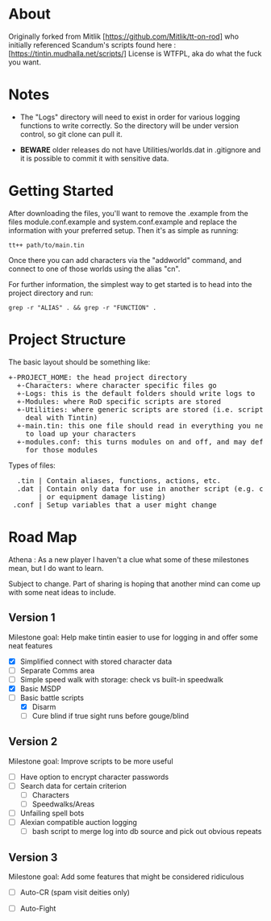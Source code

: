 


About
=====
Originally forked from Mitlik [https://github.com/Mitlik/tt-on-rod] who initially referenced Scandum's scripts found here : [https://tintin.mudhalla.net/scripts/]
License is WTFPL, aka do what the fuck you want. 

Notes
=====
*   The "Logs" directory will need to exist in order for various logging
    functions to write correctly. So the directory will be under version
    control, so git clone can pull it.  

*   **BEWARE** older releases do not have Utilities/worlds.dat in .gitignore
    and it is possible to commit it with sensitive data.

Getting Started
===============
After downloading the files, you'll want to remove the .example from the files 
module.conf.example and system.conf.example and replace the information with
your preferred setup. Then it's as simple as running:

    tt++ path/to/main.tin

Once there you can add characters via the "addworld" command, and connect to
one of those worlds using the alias "cn".

For further information, the simplest way to get started is to head into the 
project directory and run:

    grep -r "ALIAS" . && grep -r "FUNCTION" .

Project Structure
=================
The basic layout should be something like:
<pre>
+-PROJECT_HOME: the head project directory
  +-Characters: where character specific files go
  +-Logs: this is the default folders should write logs to
  +-Modules: where RoD specific scripts are stored
  +-Utilities: where generic scripts are stored (i.e. scripts that only
    deal with Tintin)
  +-main.tin: this one file should read in everything you need in #gts and
    to load up your characters
  +-modules.conf: this turns modules on and off, and may define variables
    for those modules
</pre>

Types of files:
<pre>
  .tin | Contain aliases, functions, actions, etc.
  .dat | Contain only data for use in another script (e.g. character listing
       | or equipment damage listing)
 .conf | Setup variables that a user might change
</pre>

Road Map
========
Athena : As a new player I haven't a clue what some of these milestones mean, but I do want to learn.

Subject to change. Part of sharing is hoping that another mind can come up with
some neat ideas to include.

Version 1
---------
Milestone goal: Help make tintin easier to use for logging in and offer some
neat features

- [X] Simplified connect with stored character data
- [ ] Separate Comms area
- [ ] Simple speed walk with storage: check vs built-in speedwalk
- [X] Basic MSDP
- [ ] Basic battle scripts
    - [X] Disarm
    - [ ] Cure blind if true sight runs before gouge/blind

Version 2
---------
Milestone goal: Improve scripts to be more useful

- [ ] Have option to encrypt character passwords
- [ ] Search data for certain criterion
    - [ ] Characters
    - [ ] Speedwalks/Areas
- [ ] Unfailing spell bots
- [ ] Alexian compatible auction logging
    - [ ] bash script to merge log into db source and pick out obvious repeats

Version 3
---------
Milestone goal: Add some features that might be considered ridiculous

- [ ] Auto-CR (spam visit deities only)
- [ ] Auto-Fight

